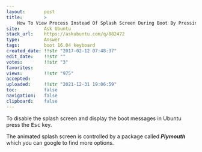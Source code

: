 ```yaml
---
layout:       post
title:        >
    How To View Process Instead Of Splash Screen During Boot By Pressing A Key?
site:         Ask Ubuntu
stack_url:    https://askubuntu.com/q/882472
type:         Answer
tags:         boot 16.04 keyboard
created_date: !!str "2017-02-12 07:48:37"
edit_date:    !!str ""
votes:        !!str "3"
favorites:    
views:        !!str "975"
accepted:     
uploaded:     !!str "2021-12-31 19:06:59"
toc:          false
navigation:   false
clipboard:    false
---
```


To disable the splash screen and display the boot messages in Ubuntu press the <kbd>Esc</kbd> key.

The animated splash screen is controlled by a package called ***Plymouth*** which you can google to find more options.
